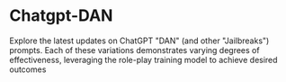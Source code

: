 # Chatgpt-DAN

Explore the latest updates on ChatGPT "DAN" (and other "Jailbreaks") prompts. Each of these variations demonstrates varying degrees of effectiveness, leveraging the role-play training model to achieve desired outcomes
